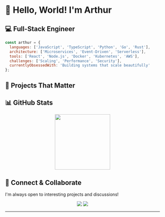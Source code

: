# 👋 Hello, World! I'm Arthur


## 💻 Full-Stack Engineer


```javascript
const arthur = {
  languages: ['JavaScript', 'TypeScript', 'Python', 'Go', 'Rust'],
  architecture: ['Microservices', 'Event-Driven', 'Serverless'],
  tools: ['React', 'Node.js', 'Docker', 'Kubernetes', 'AWS'],
  challenges: ['Scaling', 'Performance', 'Security'],
  currentlyObsessedWith: 'Building systems that scale beautifully'
};
```

## 🚀 Projects That Matter




## 📊 GitHub Stats

<div align="center">
  <img height="180em" src="https://github-readme-stats.vercel.app/api?username=arthurnaldo&show_icons=true&theme=radical&include_all_commits=true&count_private=true"/>
</div>


## 🔗 Connect & Collaborate

I'm always open to interesting projects and discussions! 

<div align="center">
  <a href="https://linkedin.com/in/arthurn1"><img src="https://img.shields.io/badge/LinkedIn-0077B5?style=for-the-badge&logo=linkedin&logoColor=white"></a>
  <a href="https://arthurnaldo.github.io/officialwebsite/"><img src="https://img.shields.io/badge/Portfolio-FF5722?style=for-the-badge&logo=todoist&logoColor=white"></a>
</div>

---


